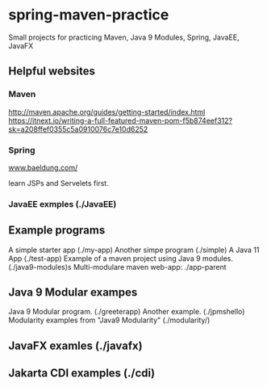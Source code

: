 # spring-maven-practice

Small projects for practicing Maven, Java 9 Modules, Spring, JavaEE, JavaFX

## Helpful websites

### Maven

<http://maven.apache.org/guides/getting-started/index.html>
<https://itnext.io/writing-a-full-featured-maven-pom-f5b874eef312?sk=a208ffef0355c5a0910076c7e10d6252>

### Spring

www.baeldung.com/

learn JSPs and Servelets first.

### JavaEE exmples (./JavaEE)

## Example programs

A simple starter app  (./my-app)
Another simpe program (./simple)
A Java 11 App (./test-app)
Example of a maven project using Java 9 modules. (./java9-modules)s
Multi-modulare maven web-app: ./app-parent

## Java 9 Modular exampes

Java 9 Modular program. (./greeterapp)
Another example. (./jpmshello)
Modularity examples from "Java9 Modularity" (./modularity/)

## JavaFX examles (./javafx)

## Jakarta CDI examples (./cdi)
